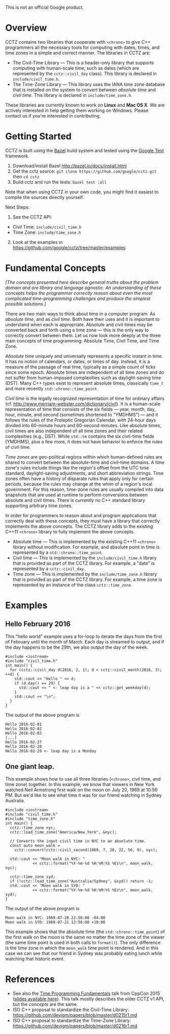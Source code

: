 This is not an official Google product.

# Overview

CCTZ contains two libraries that cooperate with `<chrono>` to give C++
programmers all the necessary tools for computing with dates, times, and time
zones in a simple and correct manner. The libraries in CCTZ are:

* The Civil-Time Library — This is a header-only library that supports computing
  with human-scale time, such as dates (which are represented by the
  `cctz::civil_day` class). This library is declared in `include/civil_time.h`.
* The Time-Zone Library — This library uses the IANA time zone database that is
  installed on the system to convert between *absolute time* and *civil time*.
  This library is declared in `include/time_zone.h`.

These libraries are currently known to work on **Linux** and **Mac OS X**. We
are actively interested in help getting them working on Windows. Please contact
us if you're interested in contributing.

# Getting Started

CCTZ is built using the [Bazel](http://bazel.io) build system and tested using
the [Google Test](https://github.com/google/googletest) framework.

1.  Download/install Bazel http://bazel.io/docs/install.html
2.  Get the cctz source: `git clone https://github.com/google/cctz.git` then `cd
    cctz`
3.  Build cctz and run the tests: `bazel test :all`

Note that when using CCTZ in your own code, you might find it easiest to compile
the sources directly yourself.

Next Steps:

1.  See the CCTZ API:
  * Civil Time: `include/civil_time.h`
  * Time Zone: `include/time_zone.h`
2.  Look at the examples in https://github.com/google/cctz/tree/master/examples

# Fundamental Concepts

*[The concepts presented here describe general truths about the problem domain
and are library and language agnostic. An understanding of these concepts helps
the programmer correctly reason about even the most complicated time-programming
challenges and produce the simplest possible solutions.]*

There are two main ways to think about time in a computer program: As *absolute
time*, and as *civil time*. Both have their uses and it is important to
understand when each is appropriate. Absolute and civil times may be converted
back and forth using a time zone — this is the only way to correctly convert
between them. Let us now look more deeply at the three main concepts of time
programming: Absolute Time, Civil Time, and Time Zone.

*Absolute time* uniquely and universally represents a specific instant in time.
It has no notion of calendars, or dates, or times of day. Instead, it is a
measure of the passage of real time, typically as a simple count of ticks since
some epoch. Absolute times are independent of all time zones and do not suffer
from human-imposed complexities such as daylight-saving time (DST). Many C++
types exist to represent absolute times, classically `time_t` and more recently
`std::chrono::time_point`.

*Civil time* is the legally recognized representation of time for ordinary
affairs (cf. http://www.merriam-webster.com/dictionary/civil). It is a
human-scale representation of time that consists of the six fields — year,
month, day, hour, minute, and second (sometimes shortened to "YMDHMS") — and it
follows the rules of the Proleptic Gregorian Calendar, with 24-hour days divided
into 60-minute hours and 60-second minutes. Like absolute times, civil times are
also independent of all time zones and their related complexities (e.g., DST).
While `std::tm` contains the six civil-time fields (YMDHMS), plus a few more, it
does not have behavior to enforce the rules of civil time.

*Time zones* are geo-political regions within which human-defined rules are
shared to convert between the absolute-time and civil-time domains. A time
zone's rules include things like the region's offset from the UTC time standard,
daylight-saving adjustments, and short abbreviation strings. Time zones often
have a history of disparate rules that apply only for certain periods, because
the rules may change at the whim of a region's local government. For this
reason, time-zone rules are usually compiled into data snapshots that are used
at runtime to perform conversions between absolute and civil times. There is
currently no C++ standard library supporting arbitrary time zones.

In order for programmers to reason about and program applications that correctly
deal with these concepts, they must have a library that correctly implements the
above concepts. The CCTZ library adds to the existing C++11 `<chrono>` library
to fully implement the above concepts.

* Absolute time — This is implemented by the existing C++11 `<chrono>` library
  without modification. For example, and absolute point in time is represented
  by a `std::chrono::time_point`.
* Civil time — This is implemented by the `include/civil_time.h` library that is
  provided as part of the CCTZ library. For example, a "date" is represented by
  a `cctz::civil_day`.
* Time zone — This is implemented by the `include/time_zone.h` library that is
  provided as part of the CCTZ library. For example, a time zone is represented
  by an instance of the class `cctz::time_zone`.

# Examples

## Hello February 2016

This "hello world" example uses a for-loop to iterate the days from the first of
February until the month of March. Each day is streamed to output, and if the
day happens to be the 29th, we also output the day of the week.

```
#include <iostream>
#include "civil_time.h"
int main() {
  for (cctz::civil_day d(2016, 2, 1); d < cctz::civil_month(2016, 3); ++d) {
    std::cout << "Hello " << d;
    if (d.day() == 29) {
      std::cout << " <- leap day is a " << cctz::get_weekday(d);
    }
    std::cout << "\n";
  }
}
```

The output of the above program is

```
Hello 2016-02-01
Hello 2016-02-02
Hello 2016-02-03
[...]
Hello 2016-02-27
Hello 2016-02-28
Hello 2016-02-29 <- leap day is a Monday
```

## One giant leap.

This example shows how to use all three libraries (`<chrono>`, civil time, and
time zone) together. In this example, we know that viewers in New York watched
Neil Armstrong first walk on the moon on July 20, 1969 at 10:56 PM. But we'd
like to see what time it was for our friend watching in Sydney Australia.

```
#include <iostream>
#include "civil_time.h"
#include "time_zone.h"
int main() {
  cctz::time_zone nyc;
  cctz::load_time_zone("America/New_York", &nyc);

  // Converts the input civil time in NYC to an absolute time.
  const auto moon_walk =
    cctz::convert(cctz::civil_second(1969, 7, 20, 22, 56, 0), nyc);

  std::cout << "Moon walk in NYC: "
            << cctz::format("%Y-%m-%d %H:%M:%S %Ez\n", moon_walk, nyc);

  cctz::time_zone syd;
  if (!cctz::load_time_zone("Australia/Sydney", &syd)) return -1;
  std::cout << "Moon walk in SYD: "
            << cctz::format("%Y-%m-%d %H:%M:%S %Ez\n", moon_walk, syd);
}
```

The output of the above program is

```
Moon walk in NYC: 1969-07-20 22:56:00 -04:00
Moon walk in SYD: 1969-07-21 12:56:00 +10:00
```

This example shows that the absolute time (the `std::chrono::time_point`) of the
first walk on the moon is the same no matter the time zone of the viewer (the
same time point is used in both calls to `format()`). The only difference is the
time zone in which the `moon_walk` time point is rendered. And in this case we
can see that our friend in Sydney was probably eating lunch while watching that
historic event.

# References

* See also the [Time Programming Fundamentals](https://youtu.be/2rnIHsqABfM)
talk from CppCon 2015 ([slides available here](http://goo.gl/ofof4N)). This talk
mostly describes the older CCTZ v1 API, but the *concepts* are the same.
* ISO C++ proposal to standardize the Civil-Time Library:
  https://github.com/devjgm/papers/blob/master/d0215r1.md
* ISO C++ proposal to standardize the Time-Zone Library:
  https://github.com/devjgm/papers/blob/master/d0216r1.md
